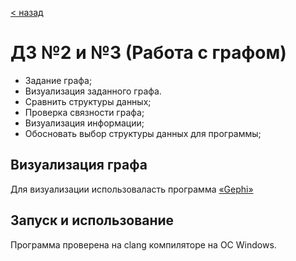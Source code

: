 [< назад](../)
# ДЗ №2 и №3 (Работа с графом)

- Задание графа;
- Визуализация заданного графа.
- Сравнить структуры данных;
- Проверка связности графа;
- Визуализация информации;
- Обосновать выбор структуры данных для программы;

Визуализация графа
---
Для визуализации использоваласть программа [ «Gephi» ](https://gephi.org/users/download/)

Запуск и использование
---
Программа проверена на clang компиляторе на ОС Windows.
